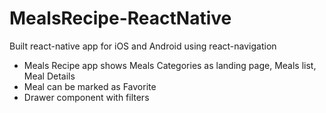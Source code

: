 # MealsRecipe-ReactNative

Built react-native app for iOS and Android using react-navigation

- Meals Recipe app shows Meals Categories as landing page, Meals list, Meal Details
- Meal can be marked as Favorite
- Drawer component with filters
